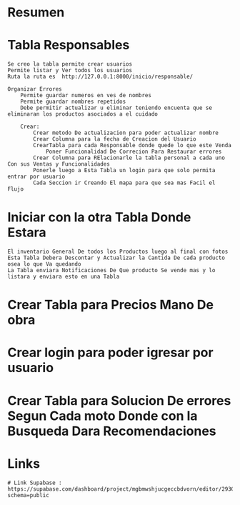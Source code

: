 # Resumen
# Tabla Responsables
    Se creo la tabla permite crear usuarios 
    Permite listar y Ver todos los usuarios
    Ruta la ruta es  http://127.0.0.1:8000/inicio/responsable/

    Organizar Errores
        Permite guardar numeros en ves de nombres
        Permite guardar nombres repetidos
        Debe permitir actualizar u eliminar teniendo encuenta que se eliminaran los productos asociados a el cuidado

        Crear:
            Crear metodo De actualizacion para poder actualizar nombre
            Crear Columna para la fecha de Creacion del Usuario
            CrearTabla para cada Responsable donde quede lo que este Venda 
                Poner Funcionalidad De Correcion Para Restaurar errores 
            Crear Columna para RElacionarle la tabla personal a cada uno Con sus Ventas y Funcionalidades 
            Ponerle luego a Esta Tabla un login para que solo permita entrar por usuario
            Cada Seccion ir Creando El mapa para que sea mas Facil el Flujo 
        
# Iniciar con la otra Tabla Donde Estara 
    El inventario General De todos los Productos luego al final con fotos
    Esta Tabla Debera Descontar y Actualizar la Cantida De cada producto osea lo que Va quedando
    La Tabla enviara Notificaciones De Que producto Se vende mas y lo listara y enviara esto en una Tabla

# Crear Tabla para Precios Mano De obra
# Crear login para poder igresar por usuario
# Crear Tabla para Solucion De errores Segun Cada moto Donde con la Busqueda Dara Recomendaciones

# Links 
    # Link Supabase : https://supabase.com/dashboard/project/mgbmwshjucgeccbdvorn/editor/29302?schema=public

